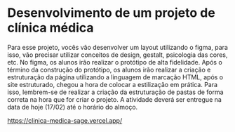 # Desenvolvimento de um projeto de clínica médica
Para esse projeto, vocês vão desenvolver um layout utilizando o figma, para isso, vão precisar utilizar conceitos de design, gestalt, psicologia das cores, etc. No figma, os alunos irão realizar o protótipo de alta fidelidade. Após o término da construção do protótipo, os alunos irão realizar a criação e estruturação da página utilizando a linguagem de marcação HTML, após o site estruturado, chegou a hora de colocar a estilização em prática. Para isso, lembrem-se de realizar a criação da estruturação de pastas de forma correta na hora que for criar o projeto. A atividade deverá ser entregue na data de hoje (17/02) até o horário do almoço.


https://clinica-medica-sage.vercel.app/
